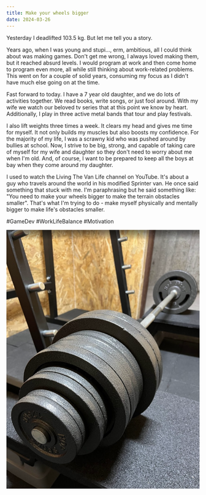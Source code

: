 ```yaml
---
title: Make your wheels bigger
date: 2024-03-26
---
```

Yesterday I deadlifted 103.5 kg. But let me tell you a story.

Years ago, when I was young and stupi..., erm, ambitious, all I could think about was making games. Don't get me wrong, I always loved making them, but it reached absurd levels. I would program at work and then come home to program even more, all while still thinking about work-related problems. This went on for a couple of solid years, consuming my focus as I didn't have much else going on at the time.

Fast forward to today. I have a 7 year old daughter, and we do lots of activities together. We read books, write songs, or just fool around. With my wife we watch our beloved tv series that at this point we know by heart. Additionally, I play in three active metal bands that tour and play festivals.

I also lift weights three times a week. It clears my head and gives me time for myself. It not only builds my muscles but also boosts my confidence. For the majority of my life, I was a scrawny kid who was pushed around by bullies at school. Now, I strive to be big, strong, and capable of taking care of myself for my wife and daughter so they don't need to worry about me when I'm old. And, of course, I want to be prepared to keep all the boys at bay when they come around my daughter.

I used to watch the Living The Van Life channel on YouTube. It's about a guy who travels around the world in his modified Sprinter van. He once said something that stuck with me. I'm paraphrasing but he said something like: "You need to make your wheels bigger to make the terrain obstacles smaller". That's what I'm trying to do - make myself physically and mentally bigger to make life's obstacles smaller.

#GameDev #WorkLifeBalance #Motivation

![Barbell loaded to deadlift 103.5 kg in my gym](/assets/img/make-your-wheels-bigger.png)